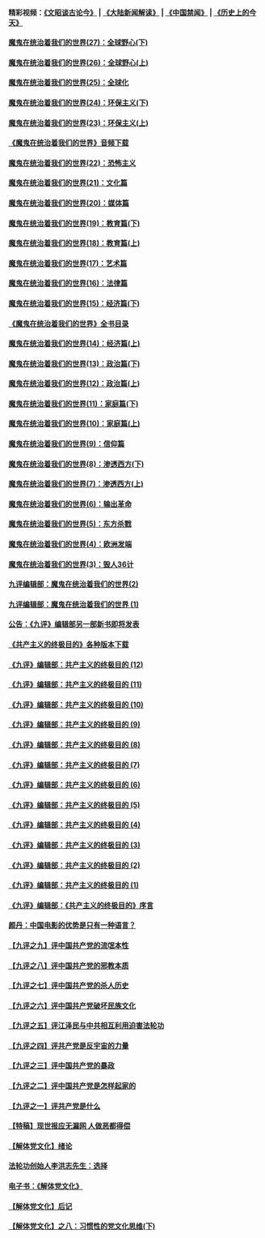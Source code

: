 #### 精彩视频：[《文昭谈古论今》](https://github.com/gfw-breaker/wenzhao/blob/master/README.md?t=12251230) | [《大陆新闻解读》](https://github.com/gfw-breaker/ntdtv-comedy/blob/master/README.md?t=12251230) | [《中国禁闻》](https://github.com/gfw-breaker/ntdtv-news/blob/master/README.md?t=12251230) | [《历史上的今天》](https://github.com/gfw-breaker/today-in-history/blob/master/README.md?t=12251230) 

#### [魔鬼在统治着我们的世界(27)：全球野心(下)](../pages/nsc422/n10928319.md?t=12251230) 

#### [魔鬼在统治着我们的世界(26)：全球野心(上)](../pages/nsc422/n10900318.md?t=12251230) 

#### [魔鬼在统治着我们的世界(25)：全球化](../pages/nsc422/n10788205.md?t=12251230) 

#### [魔鬼在统治着我们的世界(24)：环保主义(下)](../pages/nsc422/n10695307.md?t=12251230) 

#### [魔鬼在统治着我们的世界(23)：环保主义(上)](../pages/nsc422/n10688613.md?t=12251230) 

#### [《魔鬼在统治着我们的世界》音频下载](../pages/nsc422/n10635553.md?t=12251230) 

#### [魔鬼在统治着我们的世界(22)：恐怖主义](../pages/nsc422/n10614727.md?t=12251230) 

#### [魔鬼在统治着我们的世界(21)：文化篇](../pages/nsc422/n10597706.md?t=12251230) 

#### [魔鬼在统治着我们的世界(20)：媒体篇](../pages/nsc422/n10586579.md?t=12251230) 

#### [魔鬼在统治着我们的世界(19)：教育篇(下)](../pages/nsc422/n10564808.md?t=12251230) 

#### [魔鬼在统治着我们的世界(18)：教育篇(上)](../pages/nsc422/n10526970.md?t=12251230) 

#### [魔鬼在统治着我们的世界(17)：艺术篇](../pages/nsc422/n10499093.md?t=12251230) 

#### [魔鬼在统治着我们的世界(16)：法律篇](../pages/nsc422/n10485969.md?t=12251230) 

#### [魔鬼在统治着我们的世界(15)：经济篇(下)](../pages/nsc422/n10469975.md?t=12251230) 

#### [《魔鬼在统治着我们的世界》全书目录](../pages/nsc422/n10464261.md?t=12251230) 

#### [魔鬼在统治着我们的世界(14)：经济篇(上)](../pages/nsc422/n10457370.md?t=12251230) 

#### [魔鬼在统治着我们的世界(13)：政治篇(下)](../pages/nsc422/n10448270.md?t=12251230) 

#### [魔鬼在统治着我们的世界(12)：政治篇(上)](../pages/nsc422/n10444576.md?t=12251230) 

#### [魔鬼在统治着我们的世界(11)：家庭篇(下)](../pages/nsc422/n10440961.md?t=12251230) 

#### [魔鬼在统治着我们的世界(10)：家庭篇(上)](../pages/nsc422/n10435448.md?t=12251230) 

#### [魔鬼在统治着我们的世界(9)：信仰篇](../pages/nsc422/n10432159.md?t=12251230) 

#### [魔鬼在统治着我们的世界(8)：渗透西方(下)](../pages/nsc422/n10429603.md?t=12251230) 

#### [魔鬼在统治着我们的世界(7)：渗透西方(上)](../pages/nsc422/n10426013.md?t=12251230) 

#### [魔鬼在统治着我们的世界(6)：输出革命](../pages/nsc422/n10421536.md?t=12251230) 

#### [魔鬼在统治着我们的世界(5)：东方杀戮](../pages/nsc422/n10417707.md?t=12251230) 

#### [魔鬼在统治着我们的世界(4)：欧洲发端](../pages/nsc422/n10414890.md?t=12251230) 

#### [魔鬼在统治着我们的世界(3)：毁人36计](../pages/nsc422/n10411583.md?t=12251230) 

#### [九评编辑部：魔鬼在统治着我们的世界(2)](../pages/nsc422/n10410036.md?t=12251230) 

#### [九评编辑部：魔鬼在统治着我们的世界 (1)](../pages/nsc422/n10406825.md?t=12251230) 

#### [公告：《九评》编辑部另一部新书即将发表](../pages/nsc422/n10405104.md?t=12251230) 

#### [《共产主义的终极目的》各种版本下载](../pages/nsc422/n10022138.md?t=12251230) 

#### [《九评》编辑部：共产主义的终极目的 (12)](../pages/nsc422/n9933272.md?t=12251230) 

#### [《九评》编辑部：共产主义的终极目的 (11)](../pages/nsc422/n9924973.md?t=12251230) 

#### [《九评》编辑部：共产主义的终极目的 (10)](../pages/nsc422/n9920883.md?t=12251230) 

#### [《九评》编辑部：共产主义的终极目的 (9)](../pages/nsc422/n9916363.md?t=12251230) 

#### [《九评》编辑部：共产主义的终极目的 (8)](../pages/nsc422/n9912488.md?t=12251230) 

#### [《九评》编辑部：共产主义的终极目的 (7)](../pages/nsc422/n9901176.md?t=12251230) 

#### [《九评》编辑部：共产主义的终极目的 (6)](../pages/nsc422/n9899359.md?t=12251230) 

#### [《九评》编辑部：共产主义的终极目的 (5)](../pages/nsc422/n9893174.md?t=12251230) 

#### [《九评》编辑部：共产主义的终极目的 (4)](../pages/nsc422/n9891246.md?t=12251230) 

#### [《九评》编辑部：共产主义的终极目的 (3)](../pages/nsc422/n9879879.md?t=12251230) 

#### [《九评》编辑部：共产主义的终极目的 (2)](../pages/nsc422/n9876205.md?t=12251230) 

#### [《九评》编辑部：共产主义的终极目的 (1)](../pages/nsc422/n9865857.md?t=12251230) 

#### [《九评》编辑部：《共产主义的终极目的》序言](../pages/nsc422/n9862666.md?t=12251230) 

#### [颜丹：中国电影的优势是只有一种语言？](../pages/nsc422/n9583062.md?t=12251230) 

#### [【九评之九】评中国共产党的流氓本性](../pages/nsc422/n737542.md?t=12251230) 

#### [【九评之八】评中国共产党的邪教本质](../pages/nsc422/n735942.md?t=12251230) 

#### [【九评之七】评中国共产党的杀人历史](../pages/nsc422/n733806.md?t=12251230) 

#### [【九评之六】评中国共产党破坏民族文化](../pages/nsc422/n731667.md?t=12251230) 

#### [【九评之五】评江泽民与中共相互利用迫害法轮功](../pages/nsc422/n730058.md?t=12251230) 

#### [【九评之四】评共产党是反宇宙的力量](../pages/nsc422/n727814.md?t=12251230) 

#### [【九评之三】评中国共产党的暴政](../pages/nsc422/n725597.md?t=12251230) 

#### [【九评之二】评中国共产党是怎样起家的](../pages/nsc422/n723946.md?t=12251230) 

#### [【九评之一】评共产党是什么](../pages/nsc422/n722529.md?t=12251230) 

#### [【特稿】现世报应无漏网 人做恶都得偿](../pages/nsc422/n4215167.md?t=12251230) 

#### [【解体党文化】绪论](../pages/nsc422/n1449356.md?t=12251230) 

#### [法轮功创始人李洪志先生：选择](../pages/nsc422/n3580738.md?t=12251230) 

#### [电子书：《解体党文化》](../pages/nsc422/n1573484.md?t=12251230) 

#### [【解体党文化】后记](../pages/nsc422/n1531999.md?t=12251230) 

#### [【解体党文化】之八：习惯性的党文化思维(下)](../pages/nsc422/n1526477.md?t=12251230) 

